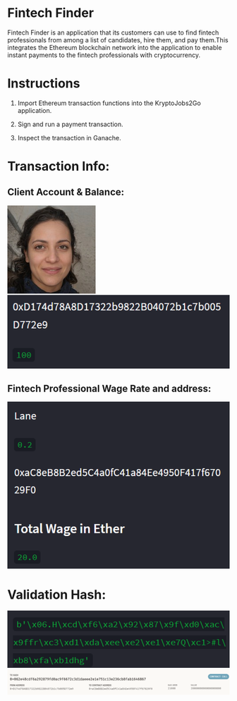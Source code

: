 # Fintech Finder
Fintech Finder is an application that its customers can use to find fintech professionals from among a list of candidates, hire them, and pay them.This integrates the Ethereum blockchain network into the application to enable instant payments to the fintech professionals with cryptocurrency.

# Instructions
   1. Import Ethereum transaction functions into the KryptoJobs2Go application.
   
   2. Sign and run a payment transaction.

   3. Inspect the transaction in Ganache.

# Transaction Info:

## Client Account & Balance:

![Image](lane.png)
![Image](sender_details.png)

## Fintech Professional Wage Rate and address:

![Image](Candidate_address_wage.png)

# Validation Hash:

![Image](Validated.png)
![Image](transaction.png)
